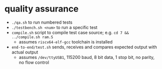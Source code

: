 # quality assurance

* `./qa.sh` to run numbered tests
* `./testbench.sh <num>` to run a specific test
* `compile.sh` script to compile test case source; e.g. `cd 7 && ../compile.sh ram.S`
  - assumes `riscv64-elf-gcc` toolchain is installed
* `end-to-end/test.sh` sends, receives and compares expected output with actual output
  - assumes `/dev/ttyUSB1`, 115200 baud, 8 bit data, 1 stop bit, no parity, no flow control

